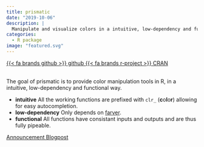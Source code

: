 ```yaml
---
title: prismatic
date: "2019-10-06"
description: |
  Manipulate and visualize colors in a intuitive, low-dependency and functional way
categories:
  - R package
image: "featured.svg"
---
```






<div class="project-buttons">
<a href="https://github.com/EmilHvitfeldt/prismatic">
  {{< fa brands github >}} github
</a>
<a href="https://CRAN.R-project.org/package=prismatic">
  {{< fa brands r-project >}} CRAN
</a>
</div>
<br>

The goal of prismatic is to provide color manipulation tools in R, in a
intuitive, low-dependency and functional way.

  - **intuitive** All the working functions are prefixed with `clr_` (**c**o**l**o**r**) allowing for easy autocompletion.
  - **low-dependency** Only depends on [farver](https://github.com/thomasp85/farver).
  - **functional** All functions have consistant inputs and outputs and are thus fully pipeable.

[Announcement Blogpost](hvitfeldt.me/blog/manipulating-colors-with-prismatic/)
